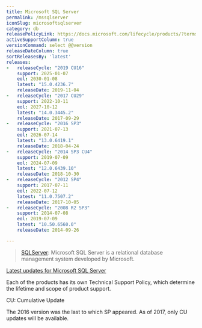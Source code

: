 ```yaml
---
title: Microsoft SQL Server
permalink: /mssqlserver
iconSlug: microsoftsqlserver
category: db
releasePolicyLink: https://docs.microsoft.com/lifecycle/products/?terms=SQL%20Server
activeSupportColumn: true
versionCommand: select @@version
releaseDateColumn: true
sortReleasesBy: 'latest'
releases:
-   releaseCycle: "2019 CU16"
    support: 2025-01-07
    eol: 2030-01-08
    latest: "15.0.4236.7"
    releaseDate: 2019-11-04
-   releaseCycle: "2017 CU29"
    support: 2022-10-11
    eol: 2027-10-12
    latest: "14.0.3445.2"
    releaseDate: 2017-09-29
-   releaseCycle: "2016 SP3"
    support: 2021-07-13
    eol: 2026-07-14
    latest: "13.0.6419.1"
    releaseDate: 2018-04-24
-   releaseCycle: "2014 SP3 CU4"
    support: 2019-07-09
    eol: 2024-07-09
    latest: "12.0.6439.10"
    releaseDate: 2018-10-30
-   releaseCycle: "2012 SP4"
    support: 2017-07-11
    eol: 2022-07-12
    latest: "11.0.7507.2"
    releaseDate: 2017-10-05
-   releaseCycle: "2008 R2 SP3"
    support: 2014-07-08
    eol: 2019-07-09
    latest: "10.50.6560.0"
    releaseDate: 2014-09-26

---
```


>[SQLServer](https://www.microsoft.com/sql-server/): Microsoft SQL Server is a relational database management system developed by Microsoft.

[Latest updates for Microsoft SQL Server](https://docs.microsoft.com/sql/database-engine/install-windows/latest-updates-for-microsoft-sql-server)

Each of the products has its own Technical Support Policy, which determine the lifetime and scope of product support.

CU: Cumulative Update

The 2016 version was the last to which SP appeared. As of 2017, only CU updates will be available.
